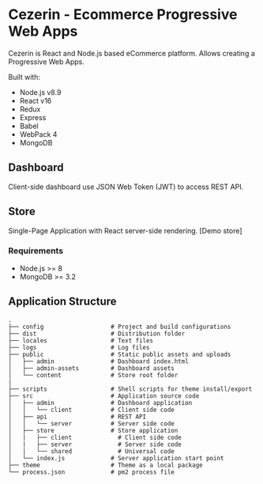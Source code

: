# Cezerin - Ecommerce Progressive Web Apps

Cezerin is React and Node.js based eCommerce platform. Allows creating a Progressive Web Apps.

Built with:
* Node.js v8.9
* React v16
* Redux
* Express
* Babel
* WebPack 4
* MongoDB

## Dashboard
Client-side dashboard use JSON Web Token (JWT) to access REST API.

## Store
Single-Page Application with React server-side rendering. [Demo store]

### Requirements
* Node.js >= 8
* MongoDB >= 3.2

## Application Structure

```
.
├── config                   # Project and build configurations
├── dist                     # Distribution folder
├── locales                  # Text files
├── logs                     # Log files
├── public                   # Static public assets and uploads
│   ├── admin                # Dashboard index.html
│   ├── admin-assets         # Dashboard assets
│   └── content              # Store root folder
|
├── scripts                  # Shell scripts for theme install/export
├── src                      # Application source code
│   ├── admin                # Dashboard application
│   │   └── client           # Client side code
│   ├── api                  # REST API
│   │   └── server           # Server side code
│   ├── store                # Store application
│   |   ├── client             # Client side code
│   |   ├── server             # Server side code
│   |   └── shared             # Universal code
│   └── index.js             # Server application start point
├── theme                    # Theme as a local package
└── process.json             # pm2 process file
```

